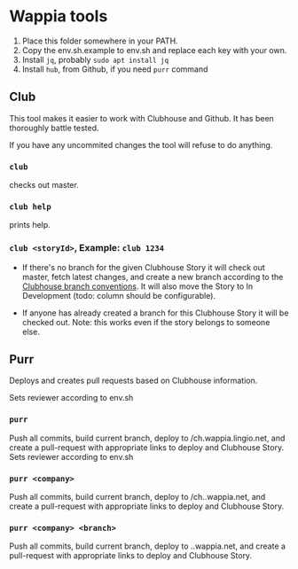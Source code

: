 
# Wappia tools

1. Place this folder somewhere in your PATH. 
2. Copy the env.sh.example to env.sh and replace each key with your own. 
3. Install `jq`, probably `sudo apt install jq`
4. Install `hub`, from Github, if you need `purr` command


## Club

This tool makes it easier to work with Clubhouse and Github. It has been thoroughly battle tested.

If you have any uncommited changes the tool will refuse to do anything.


### `club` 

checks out master.


### `club help` 

prints help.


### `club <storyId>`, Example: `club 1234`

- If there's no branch for the given Clubhouse Story it will check out master, fetch latest changes, and create a new branch according to the [Clubhouse branch conventions](https://help.clubhouse.io/hc/en-us/articles/207540323-Using-the-Clubhouse-GitHub-Integration-with-Branches-and-Pull-Requests). It will also move the Story to In Development (todo: column should be configurable).

- If anyone has already created a branch for this Clubhouse Story it will be checked out. Note: this works even if the story belongs to someone else.


## Purr

Deploys and creates pull requests based on Clubhouse information.

Sets reviewer according to env.sh

### `purr`

Push all commits, build current branch, deploy to <Owner>/ch<StoryId>.wappia.lingio.net, and create a pull-request with appropriate links to deploy and Clubhouse Story. Sets reviewer according to env.sh


### `purr <company>`

Push all commits, build current branch, deploy to <Owner>/ch<StoryId>.<company>.wappia.net, and create a pull-request with appropriate links to deploy and Clubhouse Story.


### `purr <company> <branch>`

Push all commits, build current branch, deploy to <branch>.<company>.wappia.net, and create a pull-request with appropriate links to deploy and Clubhouse Story.
